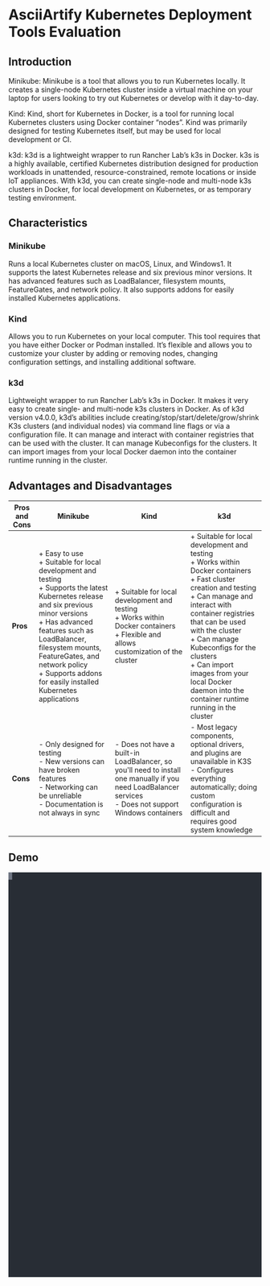 # AsciiArtify Kubernetes Deployment Tools Evaluation
## Introduction
Minikube: Minikube is a tool that allows you to run Kubernetes locally. It creates a single-node Kubernetes cluster inside a virtual machine on your laptop for users looking to try out Kubernetes or develop with it day-to-day.

Kind: Kind, short for Kubernetes in Docker, is a tool for running local Kubernetes clusters using Docker container “nodes”. Kind was primarily designed for testing Kubernetes itself, but may be used for local development or CI.

k3d: k3d is a lightweight wrapper to run Rancher Lab’s k3s in Docker. k3s is a highly available, certified Kubernetes distribution designed for production workloads in unattended, resource-constrained, remote locations or inside IoT appliances. With k3d, you can create single-node and multi-node k3s clusters in Docker, for local development on Kubernetes, or as temporary testing environment.

## Characteristics
### Minikube
Runs a local Kubernetes cluster on macOS, Linux, and Windows1.
It supports the latest Kubernetes release and six previous minor versions.
It has advanced features such as LoadBalancer, filesystem mounts, FeatureGates, and network policy.
It also supports addons for easily installed Kubernetes applications.

### Kind
Allows you to run Kubernetes on your local computer.
This tool requires that you have either Docker or Podman installed.
It’s flexible and allows you to customize your cluster by adding or removing nodes, changing configuration settings, and installing additional software.

### k3d
Lightweight wrapper to run Rancher Lab’s k3s in Docker.
It makes it very easy to create single- and multi-node k3s clusters in Docker.
As of k3d version v4.0.0, k3d’s abilities include creating/stop/start/delete/grow/shrink K3s clusters (and individual nodes) via command line flags or via a configuration file.
It can manage and interact with container registries that can be used with the cluster.
It can manage Kubeconfigs for the clusters.
It can import images from your local Docker daemon into the container runtime running in the cluster.

## Advantages and Disadvantages
| **Pros and Cons** | **Minikube** | **Kind** | **k3d** |
|-------------------|--------------|----------|---------|
| **Pros** | + Easy to use<br>+ Suitable for local development and testing<br>+ Supports the latest Kubernetes release and six previous minor versions<br>+ Has advanced features such as LoadBalancer, filesystem mounts, FeatureGates, and network policy<br>+ Supports addons for easily installed Kubernetes applications | + Suitable for local development and testing<br>+ Works within Docker containers<br>+ Flexible and allows customization of the cluster | + Suitable for local development and testing<br>+ Works within Docker containers<br>+ Fast cluster creation and testing<br>+ Can manage and interact with container registries that can be used with the cluster<br>+ Can manage Kubeconfigs for the clusters<br>+ Can import images from your local Docker daemon into the container runtime running in the cluster |
| **Cons** | - Only designed for testing<br>- New versions can have broken features<br>- Networking can be unreliable<br>- Documentation is not always in sync | - Does not have a built-in LoadBalancer, so you'll need to install one manually if you need LoadBalancer services<br>- Does not support Windows containers | - Most legacy components, optional drivers, and plugins are unavailable in K3S<br>- Configures everything automatically; doing custom configuration is difficult and requires good system knowledge |

## Demo
![Install K3D](doc/install-k3d.svg)





